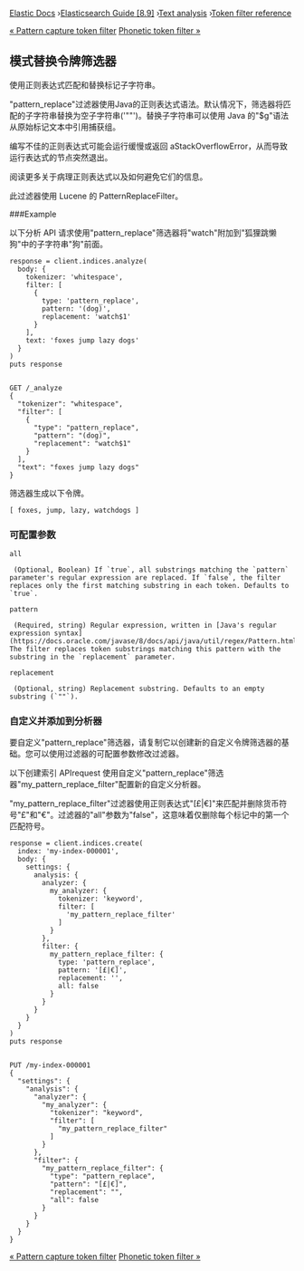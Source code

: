 

[Elastic Docs](/guide/) ›[Elasticsearch Guide [8.9]](index.md) ›[Text
analysis](analysis.md) ›[Token filter reference](analysis-tokenfilters.md)

[« Pattern capture token filter](analysis-pattern-capture-tokenfilter.md)
[Phonetic token filter »](analysis-phonetic-tokenfilter.md)

## 模式替换令牌筛选器

使用正则表达式匹配和替换标记子字符串。

"pattern_replace"过滤器使用Java的正则表达式语法。默认情况下，筛选器将匹配的子字符串替换为空子字符串('""')。替换子字符串可以使用 Java 的"$g"语法从原始标记文本中引用捕获组。

编写不佳的正则表达式可能会运行缓慢或返回 aStackOverflowError，从而导致运行表达式的节点突然退出。

阅读更多关于病理正则表达式以及如何避免它们的信息。

此过滤器使用 Lucene 的 PatternReplaceFilter。

###Example

以下分析 API 请求使用"pattern_replace"筛选器将"watch"附加到"狐狸跳懒狗"中的子字符串"狗"前面。

    
    
    response = client.indices.analyze(
      body: {
        tokenizer: 'whitespace',
        filter: [
          {
            type: 'pattern_replace',
            pattern: '(dog)',
            replacement: 'watch$1'
          }
        ],
        text: 'foxes jump lazy dogs'
      }
    )
    puts response
    
    
    GET /_analyze
    {
      "tokenizer": "whitespace",
      "filter": [
        {
          "type": "pattern_replace",
          "pattern": "(dog)",
          "replacement": "watch$1"
        }
      ],
      "text": "foxes jump lazy dogs"
    }

筛选器生成以下令牌。

    
    
    [ foxes, jump, lazy, watchdogs ]

### 可配置参数

`all`

     (Optional, Boolean) If `true`, all substrings matching the `pattern` parameter's regular expression are replaced. If `false`, the filter replaces only the first matching substring in each token. Defaults to `true`. 
`pattern`

     (Required, string) Regular expression, written in [Java's regular expression syntax](https://docs.oracle.com/javase/8/docs/api/java/util/regex/Pattern.html). The filter replaces token substrings matching this pattern with the substring in the `replacement` parameter. 
`replacement`

     (Optional, string) Replacement substring. Defaults to an empty substring (`""`). 

### 自定义并添加到分析器

要自定义"pattern_replace"筛选器，请复制它以创建新的自定义令牌筛选器的基础。您可以使用过滤器的可配置参数修改过滤器。

以下创建索引 APIrequest 使用自定义"pattern_replace"筛选器"my_pattern_replace_filter"配置新的自定义分析器。

"my_pattern_replace_filter"过滤器使用正则表达式"[£|€]"来匹配并删除货币符号"£"和"€"。过滤器的"all"参数为"false"，这意味着仅删除每个标记中的第一个匹配符号。

    
    
    response = client.indices.create(
      index: 'my-index-000001',
      body: {
        settings: {
          analysis: {
            analyzer: {
              my_analyzer: {
                tokenizer: 'keyword',
                filter: [
                  'my_pattern_replace_filter'
                ]
              }
            },
            filter: {
              my_pattern_replace_filter: {
                type: 'pattern_replace',
                pattern: '[£|€]',
                replacement: '',
                all: false
              }
            }
          }
        }
      }
    )
    puts response
    
    
    PUT /my-index-000001
    {
      "settings": {
        "analysis": {
          "analyzer": {
            "my_analyzer": {
              "tokenizer": "keyword",
              "filter": [
                "my_pattern_replace_filter"
              ]
            }
          },
          "filter": {
            "my_pattern_replace_filter": {
              "type": "pattern_replace",
              "pattern": "[£|€]",
              "replacement": "",
              "all": false
            }
          }
        }
      }
    }

[« Pattern capture token filter](analysis-pattern-capture-tokenfilter.md)
[Phonetic token filter »](analysis-phonetic-tokenfilter.md)
